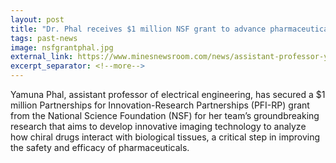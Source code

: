 ```yaml
---
layout: post
title: "Dr. Phal receives $1 million NSF grant to advance pharmaceutical research"
tags: past-news
image: nsfgrantphal.jpg
external_link: https://www.minesnewsroom.com/news/assistant-professor-yamuna-phal-receives-1-million-nsf-grant-advance-pharmaceutical-research
excerpt_separator: <!--more-->
---
```


Yamuna Phal, assistant professor of electrical engineering, has secured a $1 million Partnerships for Innovation-Research Partnerships (PFI-RP) grant from the National Science Foundation (NSF) for her team’s groundbreaking research that aims to develop innovative imaging technology to analyze how chiral drugs interact with biological tissues, a critical step in improving the safety and efficacy of pharmaceuticals.

